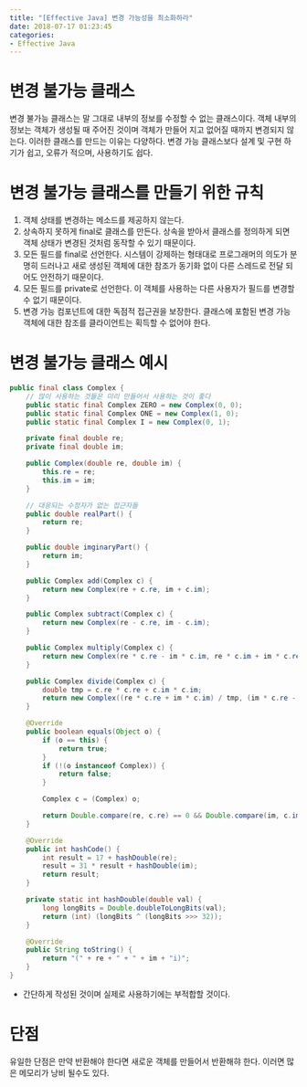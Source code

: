 ```yaml
---
title: "[Effective Java] 변경 가능성을 최소화하라"
date: 2018-07-17 01:23:45
categories:
- Effective Java
---
```


# 변경 불가능 클래스
변경 불가능 클래스는 말 그대로 내부의 정보를 수정할 수 없는 클래스이다. 객체 내부의 정보는 객체가 생성될 때 주어진 것이며 객체가 만들어 지고 없어질 때까지 변경되지 않는다. 이러한 클래스를 만드는 이유는 다양하다. 변경 가능 클래스보다 설계 및 구현 하기가 쉽고, 오류가 적으며, 사용하기도 쉽다.

# 변경 불가능 클래스를 만들기 위한 규칙
1. 객체 상태를 변경하는 메소드를 제공하지 않는다.
2. 상속하지 못하게 final로 클래스를 만든다. 상속을 받아서 클래스를 정의하게 되면 객체 상태가 변경된 것처럼 동작할 수 있기 때문이다.
3. 모든 필드를 final로 선언한다. 시스템이 강제하는 형태대로 프로그래머의 의도가 분명히 드러나고 새로 생성된 객체에 대한 참조가 동기화 없이 다른 스레드로 전달 되어도 안전하기 때문이다.
4. 모든 필드를 private로 선언한다. 이 객체를 사용하는 다른 사용자가 필드를 변경할 수 없기 때문이다.
5. 변경 가능 컴포넌트에 대한 독점적 접근권을 보장한다. 클래스에 포함된 변경 가능 객체에 대한 참조를 클라이언트는 획득할 수 없어야 한다.

# 변경 불가능 클래스 예시
```java
public final class Complex {
    // 많이 사용하는 것들은 미리 만들어서 사용하는 것이 좋다
    public static final Complex ZERO = new Complex(0, 0);
    public static final Complex ONE = new Complex(1, 0);
    public static final Complex I = new Complex(0, 1);

    private final double re;
    private final double im;

    public Complex(double re, double im) {
        this.re = re;
        this.im = im;
    }

    // 대응되는 수정자가 없는 접근자들
    public double realPart() {
        return re;
    }

    public double imginaryPart() {
        return im;
    }

    public Complex add(Complex c) {
        return new Complex(re + c.re, im + c.im);
    }

    public Complex subtract(Complex c) {
        return new Complex(re - c.re, im - c.im);
    }

    public Complex multiply(Complex c) {
        return new Complex(re * c.re - im * c.im, re * c.im + im * c.re);
    }

    public Complex divide(Complex c) {
        double tmp = c.re * c.re + c.im * c.im;
        return new Complex((re * c.re + im * c.im) / tmp, (im * c.re - re * c.im) / tmp);
    }

    @Override
    public boolean equals(Object o) {
        if (o == this) {
            return true;
        }
        if (!(o instanceof Complex)) {
            return false;
        }

        Complex c = (Complex) o;

        return Double.compare(re, c.re) == 0 && Double.compare(im, c.im) == 0;
    }

    @Override
    public int hashCode() {
        int result = 17 + hashDouble(re);
        result = 31 * result + hashDouble(im);
        return result;
    }

    private static int hashDouble(double val) {
        long longBits = Double.doubleToLongBits(val);
        return (int) (longBits ^ (longBits >>> 32));
    }

    @Override
    public String toString() {
        return "(" + re + " + " + im + "i)";
    }
}
```
* 간단하게 작성된 것이며 실제로 사용하기에는 부적합할 것이다.

# 단점
유일한 단점은 만약 반환해야 한다면 새로운 객체를 만들어서 반환해햐 한다. 이러면 많은 메모리가 낭비 될수도 있다.
